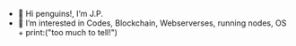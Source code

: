 - 👋 Hi penguins!, I’m J.P.
- 👀 I’m interested in Codes, Blockchain, Webserverses, running nodes, OS + print:("too much to tell!")


<!---
ramackersjp/ramackersjp is a ✨ special ✨ repository because its `README.md` (this file) appears on your GitHub profile.
You can click the Preview link to take a look at your changes.
--->

